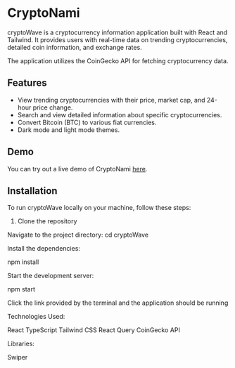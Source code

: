 # CryptoNami

cryptoWave is a cryptocurrency information application built with React and Tailwind. It provides users with real-time data on trending cryptocurrencies, detailed coin information, and exchange rates.

The application utilizes the CoinGecko API for fetching cryptocurrency data.

## Features

- View trending cryptocurrencies with their price, market cap, and 24-hour price change.
- Search and view detailed information about specific cryptocurrencies.
- Convert Bitcoin (BTC) to various fiat currencies.
- Dark mode and light mode themes.

## Demo

You can try out a live demo of CryptoNami [here](https://cryptonami.netlify.app/).

## Installation

To run cryptoWave locally on your machine, follow these steps:

1. Clone the repository

Navigate to the project directory:
cd cryptoWave

Install the dependencies:

npm install

Start the development server:

npm start

Click the link provided by the terminal and the application should be running

Technologies Used:

React
TypeScript
Tailwind CSS
React Query
CoinGecko API


Libraries:

Swiper 
